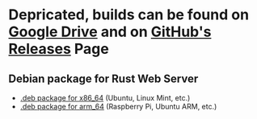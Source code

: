 # Depricated, builds can be found on [Google Drive](https://drive.google.com/drive/folders/13iSR3VxmfFvZgOZ0LddP_EJp7GJ-lQd8) and on [GitHub's Releases](https://github.com/bohdaq/rust-web-server/releases) Page
 
##  Debian package for Rust Web Server 

- [.deb package for x86_64](https://github.com/bohdaq/rws-deb-package/tree/x86_64) (Ubuntu, Linux Mint, etc.)
- [.deb package for arm_64](https://github.com/bohdaq/rws-deb-package/tree/arm_64) (Raspberry Pi, Ubuntu ARM, etc.)
